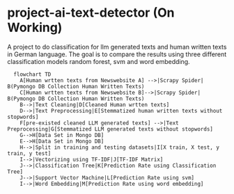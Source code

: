 # project-ai-text-detector (On Working)
A project to do classification for llm generated texts and human written texts in German language.
The goal is to compare the results using three different classification models random forest, svm and word embedding.
```mermaid
  flowchart TD
    A[Human wrtten texts from Newswebsite A] -->|Scrapy Spider| B(Pymongo DB Collection Human Written Texts)
    C[Human wrtten texts from Newswebsite B]-->|Scrapy Spider| B(Pymongo DB Collection Human Written Texts)
    B-->|Text Cleaning|D[Cleaned Human wrtten texts]
    D-->|Text Preprocessing|E[Stemmatized human written texts without stopwords]
    F[pre-existed cleaned LLM generated texts] -->|Text Preprocessing|G[Stemmatized LLM generated texts without stopwords]
    G-->H[Data Set in Mongo DB]
    E-->H[Data Set in Mongo DB]
    H-->|Split in training and testing datasets|I[X train, X test, y train, y test]
    I-->|Vectorizing using TF-IDF|J[TF-IDF Matrix]
    J-->|Classification Tree|K[Prediction Rate using Classification Tree] 
    J-->|Support Vector Machine|L[Prediction Rate using svm]
    I-->|Word Embedding|M[Prediction Rate using word embedding] 
```
